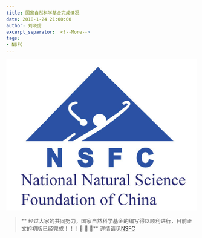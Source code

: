 ```yaml
---
title: 国家自然科学基金完成情况
date: 2018-1-24 21:00:00
author: 刘晓虎
excerpt_separator:  <!--More-->
tags:
- NSFC
---
```


![NSFC](https://raw.githubusercontent.com/nkiip/nkiip.github.com/master/raw/20180124/NSFC.png)

> ** 经过大家的共同努力，国家自然科学基金的编写得以顺利进行，目前正文的初版已经完成！！！:clap: :clap: :clap:**
详情请见[NSFC](https://github.com/nkiip/iNSFC)



